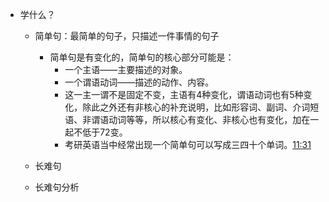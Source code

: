 - 学什么？
	- 简单句：最简单的句子，只描述一件事情的句子
		- 简单句是有变化的，简单句的核心部分可能是：
			- 一个主语——主要描述的对象。
			- 一个谓语动词——描述的动作、内容。
			- 这一主一谓不是固定不变，主语有4种变化，谓语动词也有5种变化，除此之外还有非核心的补充说明，比如形容词、副词、介词短语、非谓语动词等等，所以核心有变化、非核心也有变化，加在一起不低于72变。
			- 考研英语当中经常出现一个简单句可以写成三四十个单词。[11:31](https://www.bilibili.com/video/BV1Hi4y1k7cu?spm_id_from=333.337.search-card.all.click#t=691.579906)

	- 长难句
	- 长难句分析